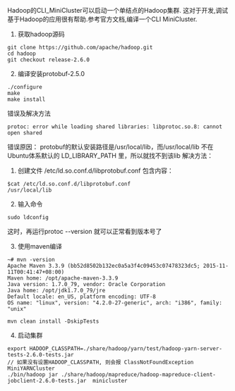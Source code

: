 Hadoop的CLI_MiniCluster可以启动一个单结点的Hadoop集群. 这对于开发,调试基于Hadoop的应用很有帮助.参考官方文档,编译一个CLI MiniCluster.
1. 获取hadoop源码
```
git clone https://github.com/apache/hadoop.git
cd hadoop
git checkout release-2.6.0
```
2. 编译安装protobuf-2.5.0
```
./configure
make
make install
```
错误及解决方法
```
protoc: error while loading shared libraries: libprotoc.so.8: cannot open shared
```
错误原因：
protobuf的默认安装路径是/usr/local/lib，而/usr/local/lib 不在Ubuntu体系默认的 LD_LIBRARY_PATH 里，所以就找不到该lib
解决方法：
1. 创建文件 /etc/ld.so.conf.d/libprotobuf.conf 包含内容：
```
$cat /etc/ld.so.conf.d/libprotobuf.conf
/usr/local/lib
```
2. 输入命令
```
sudo ldconfig 
```
这时，再运行protoc --version 就可以正常看到版本号了

3. 使用maven编译
```
~# mvn -version
Apache Maven 3.3.9 (bb52d8502b132ec0a5a3f4c09453c07478323dc5; 2015-11-11T00:41:47+08:00)
Maven home: /opt/apache-maven-3.3.9
Java version: 1.7.0_79, vendor: Oracle Corporation
Java home: /opt/jdk1.7.0_79/jre
Default locale: en_US, platform encoding: UTF-8
OS name: "linux", version: "4.2.0-27-generic", arch: "i386", family: "unix"
```

```
mvn clean install -DskipTests

```

4. 启动集群
```
export HADOOP_CLASSPATH=./share/hadoop/yarn/test/hadoop-yarn-server-tests-2.6.0-tests.jar
// 如果没有设置HADOOP_CLASSPATH, 则会报 ClassNotFoundException  MiniYARNCluster
./bin/hadoop jar ./share/hadoop/mapreduce/hadoop-mapreduce-client-jobclient-2.6.0-tests.jar  minicluster
```
